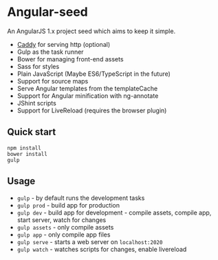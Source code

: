 Angular-seed
============

An AngularJS 1.x project seed which aims to keep it simple.

* [Caddy](https://caddyserver.com) for serving http (optional)
* Gulp as the task runner
* Bower for managing front-end assets
* Sass for styles
* Plain JavaScript (Maybe ES6/TypeScript in the future)
* Support for source maps
* Serve Angular templates from the templateCache
* Support for Angular minification with ng-annotate
* JShint scripts
* Support for LiveReload (requires the browser plugin)


Quick start
-----------

`npm install`  
`bower install`  
`gulp`


Usage
-----

* `gulp` - by default runs the development tasks
* `gulp prod` - build app for production
* `gulp dev`  - build app for development - compile assets, compile app, start server, watch for changes
* `gulp assets` - only compile assets
* `gulp app` - only compile app files
* `gulp serve` - starts a web server on `localhost:2020`
* `gulp watch` - watches scripts for changes, enable livereload
